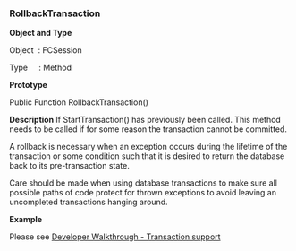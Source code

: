 ### RollbackTransaction

**Object and Type**

Object  : FCSession

Type     : Method

**Prototype**

Public Function RollbackTransaction()

**Description** If StartTransaction() has previously been called. This method needs to be called if for some reason the transaction cannot be committed.  
  
A rollback is necessary when an exception occurs during the lifetime of the transaction or some condition such that it is desired to return the database back to its pre-transaction state.  
  
Care should be made when using database transactions to make sure all possible paths of code protect for thrown exceptions to avoid leaving an uncompleted transactions hanging around.

**Example**

Please see [Developer Walkthrough - Transaction support](../../articles/walkthroughs/transaction.md)